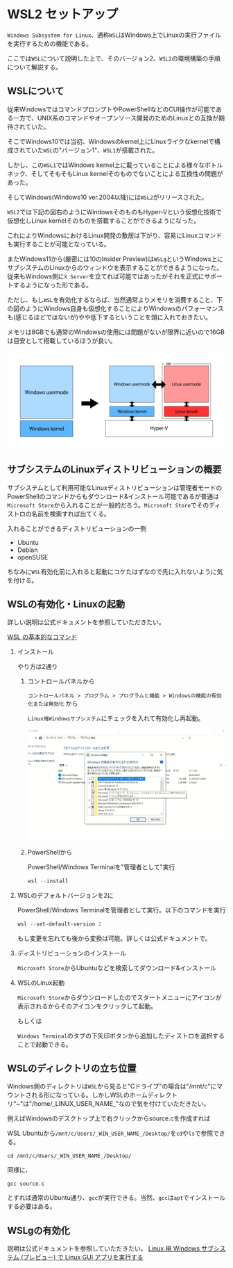 <!--

This document is written in Markdown.
You can preview on such as VisualStudio Code.
If you want to know more, search with "vscode markdown" or refer to official document https://code.visualstudio.com/Docs/languages/markdown .

-->

# WSL2 セットアップ

`Windows Subsystem for Linux`、通称`WSL`はWindows上でLinuxの実行ファイルを実行するための機能である。

ここでは`WSL`について説明した上で、そのバージョン2、`WSL2`の環境構築の手順について解説する。

## WSLについて

従来WindowsではコマンドプロンプトやPowerShellなどのCUI操作が可能である一方で、UNIX系のコマンドやオープンソース開発のためのLinuxとの互換が期待されていた。

そこでWindows10では当初、Windowsのkernel上にLinuxライクなkernelで構成されていた`WSL`の"バージョン1"、`WSL1`が搭載された。

しかし、この`WSL1`ではWindows kernel上に載っていることによる様々なボトルネック、そしてそもそもLinux kernelそのものでないことによる互換性の問題があった。

そしてWindows(Windows10 ver.2004以降)には`WSL2`がリリースされた。

`WSL2`では下記の図右のようにWindowsそのものもHyper-Vという仮想化技術で仮想化しLinux kernelそのものを搭載することができるようになった。

これによりWindowsにおけるLinux開発の敷居は下がり、容易にLinuxコマンドも実行することが可能となっている。

またWindows11から(厳密には10のInsider Preview)は`WSLg`というWindows上にサブシステムのLinuxからのウィンドウを表示することができるようになった。従来もWindows側に`X Server`を立てれば可能ではあったがそれを正式にサポートするようになった形である。

ただし、もし`WSL`を有効化するならば、当然通常よりメモリを消費すること、下の図のようにWindows自身も仮想化することによりWindowsのパフォーマンスも(感じるほどではないが)やや低下するということを頭に入れておきたい。

メモリは8GBでも通常のWindowsの使用には問題がないが限界に近いので16GBは目安として搭載しているほうが良い。

![](./docs/image/wsl.png)


## サブシステムのLinuxディストリビューションの概要

サブシステムとして利用可能なLinuxディストリビューションは管理者モードのPowerShellのコマンドからもダウンロード&インストール可能であるが普通は`Microsoft Store`から入れることが一般的だろう。`Microsoft Store`でそのディストロの名前を検索すれば出てくる。

入れることができるディストリビューションの一例
- Ubuntu
- Debian
- openSUSE

ちなみに`WSL`有効化前に入れると起動にコケたはずなので先に入れないように気を付ける。

## WSLの有効化・Linuxの起動

詳しい説明は公式ドキュメントを参照していただきたい。

[WSL の基本的なコマンド](https://docs.microsoft.com/ja-jp/windows/wsl/basic-commands)


1. インストール

	やり方は2通り

	1. コントロールパネルから

		`コントロールパネル > プログラム > プログラムと機能 > Windowsの機能の有効化または無効化` から

		`Linux用Windowsサブシステム`にチェックを入れて有効化し再起動。

		![](./docs/image/WSLEnabling.png)

	2. PowerShellから

		PowerShell/Windows Terminalを"管理者として"実行

		```PowerShell
		wsl --install
		```

2. WSLのデフォルトバージョンを2に

	PowerShell/Windows Terminalを管理者として実行。以下のコマンドを実行

	```PowerShell
	wsl --set-default-version 2
	```

	もし変更を忘れても後から変換は可能。詳しくは公式ドキュメントで。

3. ディストリビューションのインストール

	`Microsoft Store`からUbuntuなどを検索してダウンロード&インストール

4. WSLのLinux起動

	`Microsoft Store`からダウンロードしたのでスタートメニューにアイコンが表示されるからそのアイコンをクリックして起動。

	もしくは

	`Windows Terminal`のタブの下矢印ボタンから追加したディストロを選択することで起動できる。

## WSLのディレクトリの立ち位置

Windows側のディレクトリは`WSL`から見ると"Cドライブ"の場合は"/mnt/c"にマウントされる形になっている。しかしWSLのホームディレクトリ"~"は"/home/\_LINUX\_USER\_NAME\_"なので気を付けていただきたい。

例えばWindowsのデスクトップ上で右クリックからsource.cを作成すれば

WSL Ubuntuから`/mnt/c/Users/_WIN_USER_NAME_/Desktop/`を`cd`や`ls`で参照できる。
```
cd /mnt/c/Users/_WIN_USER_NAME_/Desktop/
```

同様に、

```
gcc source.c
```
とすれば通常のUbuntu通り、`gcc`が実行できる。当然、`gcc`は`apt`でインストールする必要はある。

## WSLgの有効化

説明は公式ドキュメントを参照していただきたい。
[Linux 用 Windows サブシステム (プレビュー) で Linux GUI アプリを実行する](https://docs.microsoft.com/ja-jp/windows/wsl/tutorials/gui-apps)


<!-- Written by Croyfet in 2022-->
